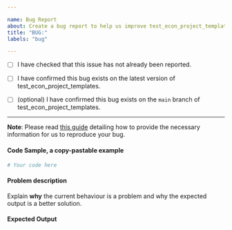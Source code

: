 ```yaml
---

name: Bug Report
about: Create a bug report to help us improve test_econ_project_templates
title: "BUG:"
labels: "bug"

---
```


- [ ] I have checked that this issue has not already been reported.

- [ ] I have confirmed this bug exists on the latest version of test_econ_project_templates.

- [ ] (optional) I have confirmed this bug exists on the `main` branch of test_econ_project_templates.

---

**Note**: Please read [this
guide](https://matthewrocklin.com/blog/work/2018/02/28/minimal-bug-reports) detailing
how to provide the necessary information for us to reproduce your bug.

#### Code Sample, a copy-pastable example

```python
# Your code here
```

#### Problem description

Explain **why** the current behaviour is a problem and why the expected output is a
better solution.

#### Expected Output
